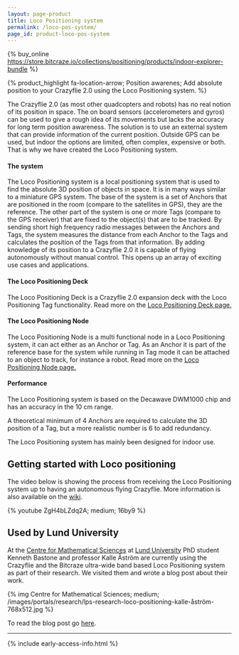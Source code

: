 ```yaml
---
layout: page-product
title: Loco Positioning system
permalink: /loco-pos-system/
page_id: product-loco-pos-system
---
```


{% buy_online https://store.bitcraze.io/collections/positioning/products/indoor-explorer-bundle %}

{% product_highlight
fa-location-arrow;
Position awarenes;
Add absolute position to your Crazyflie 2.0 using the Loco Positioning system.
%}

The Crazyflie 2.0 (as most other quadcopters and robots) has no real notion of
its position in space. The on board sensors (accelerometers and gyros) can be
used to give a rough idea of its movements but lacks the accuracy for long term
position awareness. The solution is to use an external system that can provide
information of the current position. Outside GPS can be used, but indoor the
options are limited, often complex, expensive or both. That is why we have
created the Loco Positioning system.

#### The system

The Loco Positioning system is a local positioning system that is used to find
the absolute 3D position of objects in space. It is in many ways similar to a
miniature GPS system.
The base of the system is a set of Anchors that are positioned in the room
(compare to the satellites in GPS), they are the reference. The other part of
the system is one or more Tags (compare to the GPS receiver) that are fixed to the
object(s) that are to be tracked. By sending short high frequency radio
messages between the Anchors and Tags, the system measures the distance from
each Anchor to the Tags and calculates the position of the Tags from that
information.
By adding knowledge of its position to a Crazyflie 2.0 it is capable of flying
autonomously without manual control. This opens up an array of exciting use
cases and applications.

#### The Loco Positioning Deck

The Loco Positioning Deck is a Crazyflie 2.0 expansion deck with the Loco
Positioning Tag functionality. Read more on the [Loco Positioning Deck page.](/loco-pos-deck/)

#### The Loco Positioning Node

The Loco Positioning Node is a multi functional node in a Loco Positioning system,
it can act either as an Anchor or Tag. As an Anchor it is part of the reference base for
the system while running in Tag mode it can be attached to an object to track,
for instance a robot. Read more on the [Loco Positioning Node page.](/loco-pos-node/)

#### Performance

The Loco Positioning system is based on the Decawave DWM1000 chip and has an
accuracy in the 10 cm range.

A theoretical minimum of 4 Anchors are required to
calculate the 3D position of a Tag, but a more realistic number is 6 to add
redundancy.

The Loco Positioning system has mainly been designed for indoor use.

## Getting started with Loco positioning

The video below is showing the process from receiving the Loco Positioning system 
up to having an autonomous flying Crazyflie. More information is also available 
on the [wiki](https://wiki.bitcraze.io/doc:lps:index).

{% youtube ZgH4bLZdq2A; medium; 16by9 %}

## Used by Lund University

At the [Centre for Mathematical Sciences](http://www.maths.lu.se/english) at [Lund University](https://www.lth.se/english) 
PhD student Kenneth Bastone and professor Kalle Åström are currently using the 
Crazyflie and the Bitcraze ultra-wide band based Loco Positioning system as part 
of their research. We visited them and wrote a blog post about their work.

{% img Centre for Mathematical Sciences; medium; /images/portals/research/lps-research-loco-positioning-kalle-åström-768x512.jpg %}

To read the blog post go [here](https://www.bitcraze.io/2016/06/loco-positioning-in-lth-math-department/).

------

{% include early-access-info.html %}
